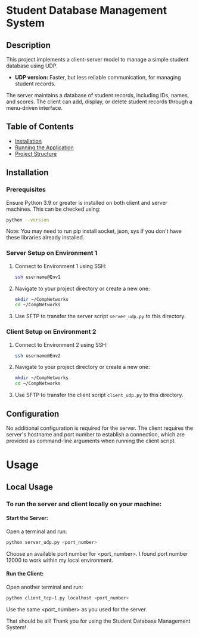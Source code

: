 # Student Database Management System

## Description

This project implements a client-server model to manage a simple student database using UDP.

- **UDP version:** Faster, but less reliable communication, for managing student records.

The server maintains a database of student records, including IDs, names, and scores. The client can add, display, or delete student records through a menu-driven interface.

## Table of Contents

- [Installation](#installation)
- [Running the Application](#running-the-application)
- [Project Structure](#project-structure)


## Installation

### Prerequisites

Ensure Python 3.9 or greater is installed on both client and server machines. This can be checked using:

```bash
python --version
```

Note: You may need to run pip install socket, json, sys if you don't have these libraries already installed.

### Server Setup on Environment 1
1. Connect to Environment 1 using SSH:
    ```bash
    ssh username@Env1
    ```
2. Navigate to your project directory or create a new one:
    ```bash
    mkdir ~/CompNetworks
    cd ~/CompNetworks
    ```
3. Use SFTP to transfer the server script `server_udp.py` to this directory.

### Client Setup on Environment 2
1. Connect to Environment 2 using SSH:
    ```bash
    ssh username@Env2
    ```
2. Navigate to your project directory or create a new one:
    ```bash
    mkdir ~/CompNetworks
    cd ~/CompNetworks
    ```
3. Use SFTP to transfer the client script `client_udp.py` to this directory.

## Configuration

No additional configuration is required for the server. The client requires the server's hostname and port number to establish a connection, which are provided as command-line arguments when running the client script.

# Usage

## Local Usage

### To run the server and client locally on your machine:

#### Start the Server:
Open a terminal and run:
```bash
python server_udp.py <port_number>
```
Choose an available port number for <port_number>. I found port number 12000 to work within my local environment.

#### Run the Client:
Open another terminal and run:
```bash
python client_tcp-1.py localhost <port_number>
```
Use the same <port_number> as you used for the server.


That should be all! Thank you for using the Student Database Management System!
